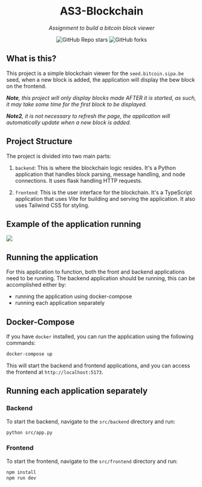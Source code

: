 <div align="center">

# AS3-Blockchain

_Assignment to build a bitcoin block viewer_

</div>

<div align="center">

![GitHub Repo stars](https://img.shields.io/github/stars/1Solon/AS2-AES-Encryption?style=for-the-badge)
![GitHub forks](https://img.shields.io/github/forks/1Solon/AS2-AES-Encryption?style=for-the-badge)

</div>

## What is this?

This project is a simple blockchain viewer for the `seed.bitcoin.sipa.be` seed, when a new block is added, the application will display the bew block on the frontend.

***Note**, this project will only display blocks made AFTER it is started, as such, it may take some time for the first block to be displayed.*

***Note2**, it is not necessary to refresh the page, the application will automatically update when a new block is added.*

## Project Structure

The project is divided into two main parts:

1. `backend`: This is where the blockchain logic resides. It's a Python application that handles block parsing, message handling, and node connections. It uses flask handling HTTP requests.

2. `frontend`: This is the user interface for the blockchain. It's a TypeScript application that uses Vite for building and serving the application. It also uses Tailwind CSS for styling.

## Example of the application running

<img src="https://media.giphy.com/media/v1.Y2lkPTc5MGI3NjExaHZqcWJobTV4ZmIwNncxemUyYmZ4MTUzOTFzZmFkOXRubDd4OXByNCZlcD12MV9pbnRlcm5hbF9naWZfYnlfaWQmY3Q9Zw/nuEgC4PQAG3ueHDtkb/giphy.gif"/>

## Running the application

For this application to function, both the front and backend applications need to be running. The backend application should be running, this can be accomplished either by:

* running the application using docker-compose
* running each application separately

## Docker-Compose
If you have `docker` installed, you can run the application using the following commands:

```sh
docker-compose up
```

This will start the backend and frontend applications, and you can access the frontend at `http://localhost:5173`.

## Running each application separately

### Backend

To start the backend, navigate to the `src/backend` directory and run:

```sh
python src/app.py
```

### Frontend

To start the frontend, navigate to the `src/frontend` directory and run:

```sh
npm install
npm run dev
```
